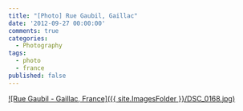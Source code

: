 ```yaml
---
title: "[Photo] Rue Gaubil, Gaillac"
date: '2012-09-27 00:00:00'
comments: true
categories:
  - Photography
tags:
  - photo
  - france
published: false
---
```



<a href="/Content/Images/DSC_0168.jpg" target="_blank" >![Rue Gaubil - Gaillac, France]({{ site.ImagesFolder }}/DSC_0168.jpg)</a>
